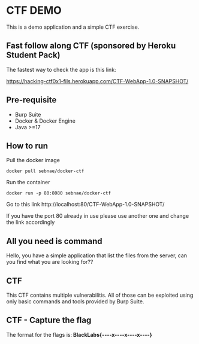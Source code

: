 # CTF DEMO 
This is a demo application and a simple CTF exercise.

## Fast follow along CTF (sponsored by Heroku Student Pack)
The fastest way to check the app is this link:


https://hacking-ctf0x1-fils.herokuapp.com/CTF-WebApp-1.0-SNAPSHOT/

## Pre-requisite
- Burp Suite
- Docker & Docker Engine
- Java >=17 

## How to run
Pull the docker image
```
docker pull sebnae/docker-ctf
```
Run the container
```
docker run -p 80:8080 sebnae/docker-ctf
```
Go to this link http://localhost:80/CTF-WebApp-1.0-SNAPSHOT/


If you have the port 80 already in use please use another one and change the link accordingly
## All you need is command
Hello, you have a simple application that list the files from the server, can you find what you are looking for??

## CTF
This CTF contains multiple vulnerabilitis. All of those can be exploited using only basic commands and tools provided by Burp Suite.

## CTF - Capture the flag
The format for the flags is:<b>
BlackLabs{----x----x----x----}</b>
